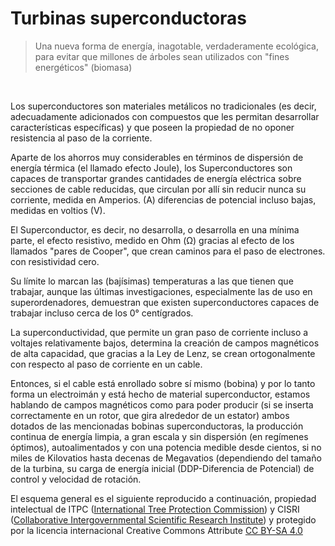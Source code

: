 # Turbinas superconductoras

> Una nueva forma de energía, inagotable, verdaderamente ecológica, para evitar que millones de árboles sean utilizados con "fines energéticos" (biomasa)

<br>

Los superconductores son materiales metálicos no tradicionales (es decir, adecuadamente adicionados con compuestos que les permitan desarrollar características específicas) y que poseen la propiedad de no oponer resistencia al paso de la corriente.

Aparte de los ahorros muy considerables en términos de dispersión de energía térmica (el llamado efecto Joule), los Superconductores son capaces de transportar grandes cantidades de energía eléctrica sobre secciones de cable reducidas, que circulan por allí sin reducir nunca su corriente, medida en Amperios. (A) diferencias de potencial incluso bajas, medidas en voltios (V).

El Superconductor, es decir, no desarrolla, o desarrolla en una mínima parte, el efecto resistivo, medido en Ohm (Ω) gracias al efecto de los llamados "pares de Cooper", que crean caminos para el paso de electrones. con resistividad cero.

Su límite lo marcan las (bajísimas) temperaturas a las que tienen que trabajar, aunque las últimas investigaciones, especialmente las de uso en superordenadores, demuestran que existen superconductores capaces de trabajar incluso cerca de los 0° centígrados.

La superconductividad, que permite un gran paso de corriente incluso a voltajes relativamente bajos, determina la creación de campos magnéticos de alta capacidad, que gracias a la Ley de Lenz, se crean ortogonalmente con respecto al paso de corriente en un cable.

Entonces, si el cable está enrollado sobre sí mismo (bobina) y por lo tanto forma un electroimán y está hecho de material superconductor, estamos hablando de campos magnéticos como para poder producir (si se inserta correctamente en un rotor, que gira alrededor de un estator) ambos dotados de las mencionadas bobinas superconductoras, la producción continua de energía limpia, a gran escala y sin dispersión (en regímenes óptimos), autoalimentados y con una potencia medible desde cientos, si no miles de Kilovatios hasta decenas de Megavatios (dependiendo del tamaño de la turbina, su carga de energía inicial (DDP-Diferencia de Potencial) de control y velocidad de rotación.

El esquema general es el siguiente reproducido a continuación, propiedad intelectual de ITPC ([International Tree Protection Commission](https://www.itpc-commission.org)) y CISRI ([Collaborative Intergovernmental Scientific Research Institute](http://www.cisri.org/)) y protegido por la licencia internacional Creative Commons Attribute [CC BY-SA 4.0](https://creativecommons.org/licenses/by-sa/4.0/)
